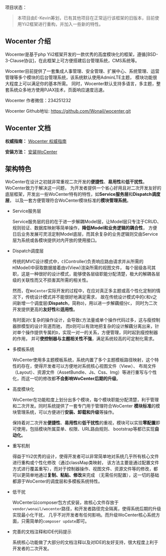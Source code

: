 项目状态：

> 本项目由E-Kevin筹划，已有其他项目在正常运行该框架的旧版本，目前使用Yii2框架进行重构，并加入一些新的特性。


Wocenter 介绍
-------------

Wocenter是基于php Yii2框架开发的一款优秀的高度模块化的框架，遵循[BSD-3-Clause协议]，在此框架上可方便搭建后台管理系统，CMS系统等。

Wocenter目前提供了一套集成人事管理、安全管理、扩展中心、系统管理、运营管理等多个模块的后台管理系统，该系统默认使用AdminLTE主题，
模块功能很大程度上可以满足你的基本所需。
同时，Wocenter默认支持多语言，多主题，整套系统众多地方使用PJAX技术，页面响应速度迅速。

Wocenter 作者微信：234251232

Wocenter Github地址: https://github.com/Wonail/wocenter.git

Wocenter 文档
-------------

**权威指南：** [Wocenter 权威指南](https://github.com/Wonail/wocenter_doc/tree/master/guide/zh-CN)

**安装方法：** [安装WoCenter](https://github.com/Wonail/wocenter_doc/blob/master/guide/zh-CN/general-installation.md)


架构特色
-----------

WoCenter在设计之初就非常重视二次开发的**便捷性**、**易用性**和**低干扰性**。WoCenter致力于解决这一问题，
为开发者提供一个省心好用且对二次开发友好的底层框架，开发出一些WoCenter特有的特性，如**Service服务层**和**Dispatch调度层**，
以及一套方便管理符合WoCenter模块标准的**模块管理系统**。

- Service服务层

    Service服务层的目的在于进一步解耦Model层，让Model层只专注于CRUD、规则验证、数据库映射等简单操作，**降低Model和业务逻辑的耦合性**，
    方便日后业务发展可灵活定制Model底层，而其余复杂的业务逻辑则交由Service层为系统或各模块提供对内开放的使用接口。

- Dispatch调度层

    传统的MVC设计模式中，`C`(Controller)负责响应路由请求并从所需的`M`(Model)中获取数据接着由`V`(View)渲染所需的视图文件，
    每个层级各司其职，这是一种很好的设计模式，能够使各层级职能分配清楚，极大的解耦各层级的关联性而又不损害其所需的相关性。

    然而，在`WoCenter`实际开发的过程中，在应对真正多主题或高个性化定制的情况下，传统设计模式并不能很好地满足需求，
    故在传统设计模式中的`C`和`V`之间新增一个调度层(**Dispatch**，简称`D`)，用以进一步解藕细分`C`，
    同时为二次开发提供更高的**友好性**和**适用性**。

    有时面对`C`复杂的操作设计，会导致`C`方法量或单个操作代码过多，这与瘦控制器胖模型的设计背道而驰，
    而`D`则可以有效地把复杂的设计解藕分离出来，针对单个操作提供专属的`D`，实现一对一的关系，方便管理，同时起到瘦控制器的作用，
    并可**使控制器与主题相关性不强**，满足系统较高的可定制化需求。

- 多模板系统

    WoCenter使用多主题模板系统，系统内置了多个主题模板路径映射，这个特性的存在，使得开发者可以方便地对系统核心视图文件（View）、
    布局文件（Layout）、资源文件（AssetBundle、Js、Css、Img）等进行重写与个性化，而这一切的修改都**不会影响WoCenter后期的升级**。

- 高度模块化

    WoCenter在功能粒度上划分出多个模块，每个模块职能分配清楚，利于管理和二次开发。同时系统提供了一套专门用于管理符合WoCenter
    **模块标准**的模块管理系统，可以方便进行**安装、卸载和升级**等操作。

    保持着对二次开发**便捷性**、**易用性**和**低干扰性**的重视，模块可以实现**零配置**即可使用，包括模块所属菜单、权限、URL路由规则、
    bootstrap等都已实现**自动化**。

- 重写机制

    得益于Yii2优秀的设计，使得开发者可以非常简单地对系统几乎所有核心文件进行重构或个性化修改（通过classMap类映射，
    该方法主要是通过配置文件方式进行覆盖重写），而对于控制器操作、视图文件、资源文件等的修改，都可以更简单地通过**复制、粘贴、修改**来完成
    （无需任何配置），这一切的基础都源于WoCenter的调度层和多模板系统特性。

- 低干扰

    WoCenter以composer包方式安装，故核心文件存放于`vendor/wonail/wocenter`路径，和开发者路径完全隔离，使得系统后期的升级实现最小化干扰，
    几乎不对开发者有任何影响。而升级WoCenter核心系统方面，只需简单的`composer update`即可。

- 完善的文档注释和IDE代码提示

    系统核心功能做了大部分的文档注释以及对IDE的友好支持，很大程度上利于开发者的二次开发。

